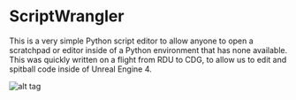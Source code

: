 ScriptWrangler
============

This is a very simple Python script editor to allow anyone to open a scratchpad or editor inside of a Python environment that has none available. This was quickly written on a flight from RDU to CDG, to allow us to edit and spitball code inside of Unreal Engine 4.

![alt tag](http://chrisevans3d.com/files/github/scriptWrangler.png)
